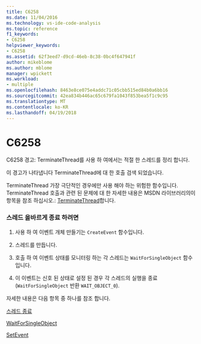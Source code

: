 ```yaml
---
title: C6258
ms.date: 11/04/2016
ms.technology: vs-ide-code-analysis
ms.topic: reference
f1_keywords:
- C6258
helpviewer_keywords:
- C6258
ms.assetid: 62f3eed7-d9cd-46eb-8c38-0bc4f647941f
author: mikeblome
ms.author: mblome
manager: wpickett
ms.workload:
- multiple
ms.openlocfilehash: 8463e8ce075e4addc71c05cbb515ed84b0a6bb16
ms.sourcegitcommit: 42ea834b446ac65c679fa1043f853bea5f1c9c95
ms.translationtype: MT
ms.contentlocale: ko-KR
ms.lasthandoff: 04/19/2018
---
```

# <a name="c6258"></a>C6258
C6258 경고: TerminateThread를 사용 하 여에서는 적절 한 스레드를 정리 합니다.

 이 경고가 나타냅니다 TerminateThread에 대 한 호출 검색 되었습니다.

 TerminateThread 가장 극단적인 경우에만 사용 해야 하는 위험한 함수입니다. TerminateThread 호출과 관련 된 문제에 대 한 자세한 내용은 MSDN 라이브러리의이 항목을 참조 하십시오.: [TerminateThread](http://go.microsoft.com/fwlink/?LinkId=150233)합니다.

### <a name="to-properly-terminate-threads"></a>스레드 올바르게 종료 하려면

1.  사용 하 여 이벤트 개체 만들기는 `CreateEvent` 함수입니다.

2.  스레드를 만듭니다.

3.  호출 하 여 이벤트 상태를 모니터링 하는 각 스레드는 `WaitForSingleObject` 함수입니다.

4.  이 이벤트는 신호 된 상태로 설정 된 경우 각 스레드의 실행을 종료 (`WaitForSingleObject` 반환 `WAIT_OBJECT_0`).

 자세한 내용은 다음 항목 중 하나를 참조 합니다.

 [스레드 종료](http://go.microsoft.com/fwlink/?LinkId=150234)

 [WaitForSingleObject](http://go.microsoft.com/fwlink/?LinkId=150235)

 [SetEvent](http://go.microsoft.com/fwlink/?LinkId=150232)